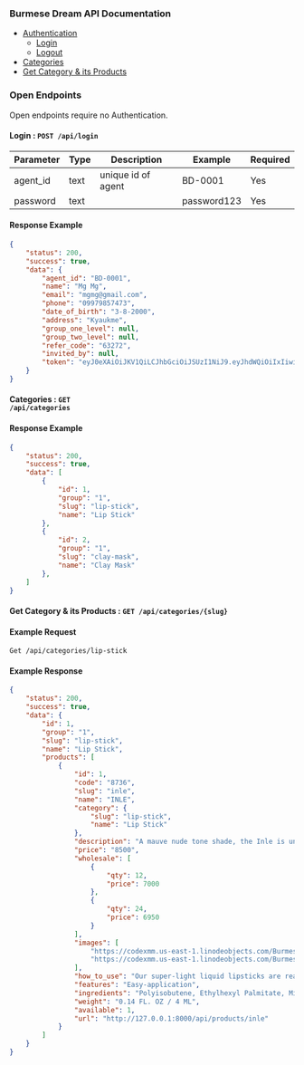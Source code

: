 ### Burmese Dream API Documentation

- [Authentication](#Login)
    - [Login](#Login)
    - [Logout](#Logout)
- [Categories](#Categories)
- [Get Category & its Products](#Cagetory)
### Open Endpoints

Open endpoints require no Authentication.

<div id="Login"></div>

#### Login : <code>POST /api/login</code>  
| Parameter   | Type | Description | Example | Required |
| ----------- | ----------- | ----------- | ----- | ----- |
| agent_id | text |unique id of agent| BD-0001 | Yes |
| password | text |  | password123 | Yes |

#### Response Example

```json
{
    "status": 200,
    "success": true,
    "data": {
        "agent_id": "BD-0001",
        "name": "Mg Mg",
        "email": "mgmg@gmail.com",
        "phone": "09979857473",
        "date_of_birth": "3-8-2000",
        "address": "Kyaukme",
        "group_one_level": null,
        "group_two_level": null,
        "refer_code": "63272",
        "invited_by": null,
        "token": "eyJ0eXAiOiJKV1QiLCJhbGciOiJSUzI1NiJ9.eyJhdWQiOiIxIiwianRpIjoiZTRmYmQ3ZTAzZWE4YTVmNjk4NGEzY2FiMWE4YmNhZWRhNjNkMzQ4NzAyMTNmMGYzNzkzZjFmNWFlMTNlYzY5ODc5MzUyNzQ5N2JkZmI3NTkiLCJpYXQiOjE2MzEwOTEzMTIuNjMwODcxLCJuYmYiOjE2MzEwOTEzMTIuNjMwODc1LCJleHAiOjE2NjI2MjczMTIuNTc3OTQzLCJzdWIiOiIxIiwic2NvcGVzIjpbXX0.rSzjfjJNgaNjfPVXoSDctlhUj6nUNIVbcW2expyDHx19jGRLF6c2f82jJ036lFUlK4xiR_9a78oUUCVgp9Dkw-JfOIVNy7bM5Mf6T0V2AvwzjDh8olJBuMPalCO8BkqXuWPjZoEh_D8qm-iwcit-B325kAYY8nE1oQa-6YkoFEeqCMfa5DsdBWrOthwJFA6btSrEbYmKI3DL7qIwapCh4YfhwGiNk0Y_NI4Cqimyj0JS9SOtCGQ3HBmZw_CWUVoi5HFvicztthhCKNXhywvDGQOxren5wc0PU-o6APpU5cEdD9g-REe90cIpgpToNZemtWKp70diqal643Rxeu87JzRWhQHUVI8SDGP4qRi-zgOVxJ3vYOog2LTwGdcZYd3zoL5MHydjjlOojDCJu7T7R7Zvb4i5gOsrlIN--mtaskBceJKY2C9G9jetI_NmPdspiGkxVeVHglmhCqoA8EHnUDn0SdRUFdwmf_ocLBknwVt_321fDNpoiazyiZnge1-0NEafXw9qIJb0fPDlsu-EUa4BlitsK7EaAqVDGTscIilkp8_A3Gj0AnHWC9Oxs8zgZaWRqvuthkx4pzWkMMj9vmiJ70YIUAVBIMaZA1ckda8rvYEhtYfhYpJ7l5ZnBDJCaZOI19BBg1INIgDafQX8leOAuYVEhIpVU8CrVOTwHEM"
    }
}
```

<div id="Categories"></div>

#### Categories : <code>GET /api/categories</code>  

#### Response Example

```json
{
    "status": 200,
    "success": true,
    "data": [
        {
            "id": 1,
            "group": "1",
            "slug": "lip-stick",
            "name": "Lip Stick"
        },
        {
            "id": 2,
            "group": "1",
            "slug": "clay-mask",
            "name": "Clay Mask"
        },
    ]
}
```

<div id="Category"></div>

#### Get Category & its Products : <code>GET /api/categories/{slug}</code>  

#### Example Request

<code>Get /api/categories/lip-stick</code>

#### Example Response

```json
{
    "status": 200,
    "success": true,
    "data": {
        "id": 1,
        "group": "1",
        "slug": "lip-stick",
        "name": "Lip Stick",
        "products": [
            {
                "id": 1,
                "code": "8736",
                "slug": "inle",
                "name": "INLE",
                "category": {
                    "slug": "lip-stick",
                    "name": "Lip Stick"
                },
                "description": "A mauve nude tone shade, the Inle is universally flattering—perfect.",
                "price": "8500",
                "wholesale": [
                    {
                        "qty": 12,
                        "price": 7000
                    },
                    {
                        "qty": 24,
                        "price": 6950
                    }
                ],
                "images": [
                    "https://codexmm.us-east-1.linodeobjects.com/BurmeseDream/Products/Images/163103311847.webp",
                    "https://codexmm.us-east-1.linodeobjects.com/BurmeseDream/Products/Images/163103316567.webp",
                ],
                "how_to_use": "Our super-light liquid lipsticks are really easy to apply and dry to a smooth, matte finish. Hydrated and exfoliated lips give the best results.",
                "features": "Easy-application",
                "ingredients": "Polyisobutene, Ethylhexyl Palmitate, Mineral Oil, Caprylic/Capric Triglyceride, Silica, Microcrystalline Wax, Phenoxyethanol, Caprylyl Glycol, Fragrance.",
                "weight": "0.14 FL. OZ / 4 ML",
                "available": 1,
                "url": "http://127.0.0.1:8000/api/products/inle"
            }
        ]
    }
}
```
